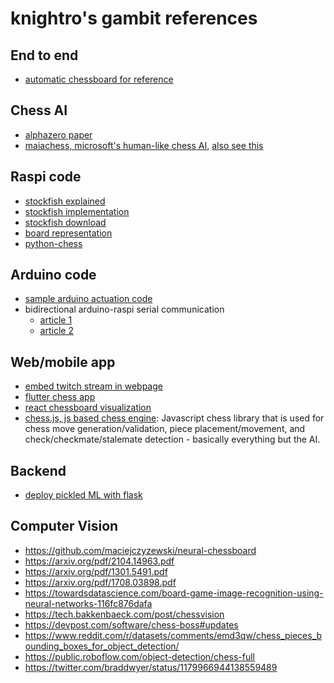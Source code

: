 # knightro's gambit references

## End to end
- [automatic chessboard for reference](https://hackaday.io/project/179268-automatic-chessboard)

## Chess AI
- [alphazero paper](https://arxiv.org/pdf/1712.01815.pdf)
- [maiachess, microsoft's human-like chess AI](https://maiachess.com/), [also see this](https://www.microsoft.com/en-us/research/blog/the-human-side-of-ai-for-chess/)

## Raspi code
- [stockfish explained](https://www.quora.com/What-is-the-algorithm-behind-Stockfish-the-chess-engine)
- [stockfish implementation](https://github.com/official-stockfish/Stockfish)
- [stockfish download](https://stockfishchess.org/download/)
- [board representation](https://en.wikipedia.org/wiki/Board_representation_(computer_chess))
- [python-chess](https://python-chess.readthedocs.io/en/latest/index.html)

## Arduino code
- [sample arduino actuation code](https://create.arduino.cc/projecthub/maguerero/automated-chess-board-50ca0f)
- bidirectional arduino-raspi serial communication
	- [article 1](https://roboticsbackend.com/raspberry-pi-arduino-serial-communication/#Bidirectional_Serial_communication_between_Raspberry_Pi_and_Arduino)
	- [article 2](0https://automaticaddison.com/2-way-communication-between-raspberry-pi-and-arduino/)

## Web/mobile app
- [embed twitch stream in webpage](https://dev.twitch.tv/docs/embed)
- [flutter chess app](https://levelup.gitconnected.com/how-to-build-a-simple-chess-app-with-flutter-f2726022de8a)
- [react chessboard visualization](https://chessboardjsx.com/)
- [chess.js, js based chess engine](https://github.com/jhlywa/chess.js): Javascript chess library that is used for chess move generation/validation, piece placement/movement, and check/checkmate/stalemate detection - basically everything but the AI.

## Backend
- [deploy pickled ML with flask](https://towardsdatascience.com/how-to-easily-deploy-machine-learning-models-using-flask-b95af8fe34d4)

## Computer Vision
- https://github.com/maciejczyzewski/neural-chessboard
- https://arxiv.org/pdf/2104.14963.pdf
- https://arxiv.org/pdf/1301.5491.pdf
- https://arxiv.org/pdf/1708.03898.pdf
- https://towardsdatascience.com/board-game-image-recognition-using-neural-networks-116fc876dafa
- https://tech.bakkenbaeck.com/post/chessvision
- https://devpost.com/software/chess-boss#updates
- https://www.reddit.com/r/datasets/comments/emd3qw/chess_pieces_bounding_boxes_for_object_detection/
- https://public.roboflow.com/object-detection/chess-full
- https://twitter.com/braddwyer/status/1179966944138559489
